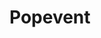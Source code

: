 # Popevent

[//]: # "https://chrome.google.com/webstore/detail/karma-your-new-shopping-a/emalgedpdlghbkikiaeocoblajamonoh"
